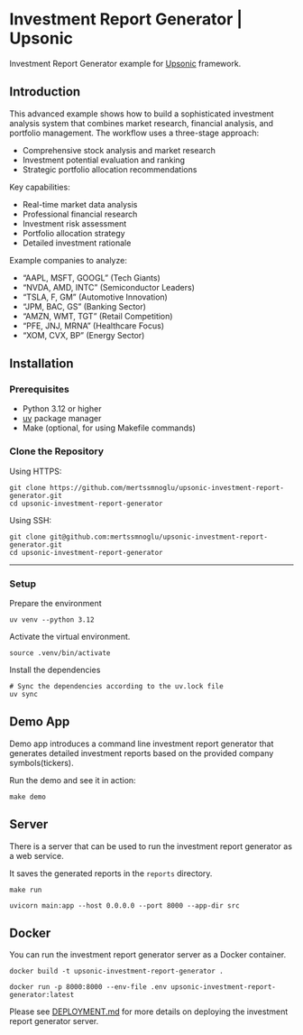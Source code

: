 # Investment Report Generator | Upsonic

Investment Report Generator example for [Upsonic](https://github.com/upsonic/upsonic) framework.

## Introduction

This advanced example shows how to build a sophisticated investment analysis system that combines market research, financial analysis, and portfolio management. The workflow uses a three-stage approach:

- Comprehensive stock analysis and market research
- Investment potential evaluation and ranking
- Strategic portfolio allocation recommendations

Key capabilities:

- Real-time market data analysis
- Professional financial research
- Investment risk assessment
- Portfolio allocation strategy
- Detailed investment rationale

Example companies to analyze:

- “AAPL, MSFT, GOOGL” (Tech Giants)
- “NVDA, AMD, INTC” (Semiconductor Leaders)
- “TSLA, F, GM” (Automotive Innovation)
- “JPM, BAC, GS” (Banking Sector)
- “AMZN, WMT, TGT” (Retail Competition)
- “PFE, JNJ, MRNA” (Healthcare Focus)
- “XOM, CVX, BP” (Energy Sector)

## Installation

### Prerequisites

- Python 3.12 or higher
- [uv](https://docs.astral.sh/uv/) package manager
- Make (optional, for using Makefile commands)

### Clone the Repository

Using HTTPS:

```shell
git clone https://github.com/mertssmnoglu/upsonic-investment-report-generator.git
cd upsonic-investment-report-generator
```

Using SSH:

```shell
git clone git@github.com:mertssmnoglu/upsonic-investment-report-generator.git
cd upsonic-investment-report-generator
```

---

### Setup

Prepare the environment

```shell
uv venv --python 3.12
```

Activate the virtual environment.

```shell
source .venv/bin/activate
```

Install the dependencies

```shell
# Sync the dependencies according to the uv.lock file
uv sync
```

## Demo App

Demo app introduces a command line investment report generator that generates detailed investment reports based on the provided company symbols(tickers).

Run the demo and see it in action:

```shell
make demo
```

## Server

There is a server that can be used to run the investment report generator as a web service.

It saves the generated reports in the `reports` directory.

```shell
make run
```

```shell
uvicorn main:app --host 0.0.0.0 --port 8000 --app-dir src
```

## Docker

You can run the investment report generator server as a Docker container.

```shell
docker build -t upsonic-investment-report-generator .
```

```shell
docker run -p 8000:8000 --env-file .env upsonic-investment-report-generator:latest
```

Please see [DEPLOYMENT.md](DEPLOYMENT.md) for more details on deploying the investment report generator server.
